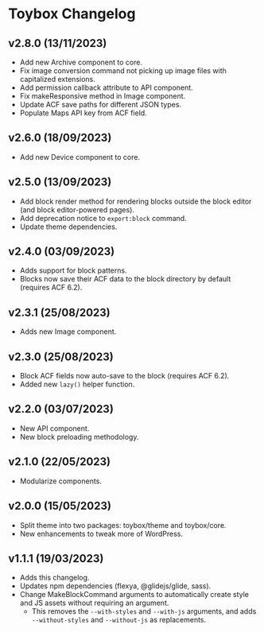 # Toybox Changelog
## v2.8.0 (13/11/2023)
* Add new Archive component to core.
* Fix image conversion command not picking up image files with capitalized extensions.
* Add permission callback attribute to API component.
* Fix makeResponsive method in Image component.
* Update ACF save paths for different JSON types.
* Populate Maps API key from ACF field.

## v2.6.0 (18/09/2023)
* Add new Device component to core.

## v2.5.0 (13/09/2023)
* Add block render method for rendering blocks outside the block editor (and block editor-powered pages).
* Add deprecation notice to `export:block` command.
* Update theme dependencies.

## v2.4.0 (03/09/2023)
* Adds support for block patterns.
* Blocks now save their ACF data to the block directory by default (requires ACF 6.2). 

## v2.3.1 (25/08/2023)
* Adds new Image component.

## v2.3.0 (25/08/2023)
* Block ACF fields now auto-save to the block (requires ACF 6.2).
* Added new `lazy()` helper function.

## v2.2.0 (03/07/2023)
* New API component.
* New block preloading methodology.

## v2.1.0 (22/05/2023)
* Modularize components.

## v2.0.0 (15/05/2023)
* Split theme into two packages: toybox/theme and toybox/core.
* New enhancements to tweak more of WordPress.

## v1.1.1 (19/03/2023)
* Adds this changelog.
* Updates npm dependencies (flexya, @glidejs/glide, sass).
* Change MakeBlockCommand arguments to automatically create style and JS assets without requiring an argument.
  * This removes the `--with-styles` and `--with-js` arguments, and adds `--without-styles` and `--without-js` as replacements.